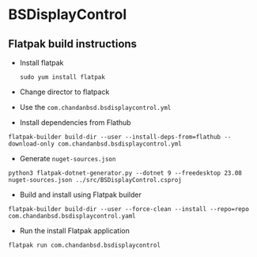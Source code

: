 # BSDisplayControl

## Flatpak build instructions

- Install flatpak

  `sudo yum install flatpak`

- Change director to flatpack

- Use the `com.chandanbsd.bsdisplaycontrol.yml`

- Install dependencies from Flathub

`flatpak-builder build-dir --user --install-deps-from=flathub --download-only com.chandanbsd.bsdisplaycontrol.yml`

- Generate `nuget-sources.json`

`python3 flatpak-dotnet-generator.py --dotnet 9 --freedesktop 23.08 nuget-sources.json ../src/BSDisplayControl.csproj`

- Build and install using Flatpak builder

`flatpak-builder build-dir --user --force-clean --install --repo=repo com.chandanbsd.bsdisplaycontrol.yaml`

- Run the install Flatpak application

`flatpak run com.chandanbsd.bsdisplaycontrol`
